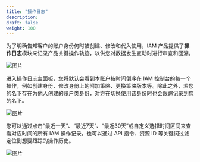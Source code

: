 ```yaml
---
title: "操作日志"
description: 
draft: false
weight: 100
---
```


为了明确告知客户的账户身份何时被创建、修改和代入使用，IAM 产品提供了**操作日志**模块来记录产品关键操作轨迹，以供您对数据发生变动时进行审查和回溯。

![图片](../../_images/log1.png)

进入操作日志主面板，您将默认会看到本账户按时间倒序在 IAM 控制台的每一个操作，例如创建身份、修改身份上的附加策略、更换策略版本等。除此之外，若您的名下存在为他人创建的账户类身份，对方在切换使用该身份时也会跟踪记录到您的名下。

![图片](../../_images/log2.png)

您可以通过点击“最近一天”、“最近7天”、“最近30天”或自定义选择时间区间来查看对应时间的所有 IAM 操作记录，也可以通过 API 指令、资源 ID 等关键词过滤定位到想要跟踪的操作历史。

![图片](../../_images/log3.png)
